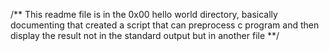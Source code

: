 /** This readme file is in the 0x00 hello world directory, basically documenting that created a script that can preprocess c program and then display the result not in the standard output but in another file
**/